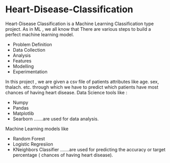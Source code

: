 # Heart-Disease-Classification
Heart-Disease Classification is a Machine Learning Classification type project.
As in ML , we all know that There are various steps to build a perfect machine learning model.  
  * Problem Definition
  * Data Collection
  * Analysis
  * Features
  * Modelling 
  * Experimentation
  
In this project , we are given a csv file of patients attributes like age. sex, thalach. etc.  through which we have to predict which patients have most chances of having heart disease.
Data Science tools like :
   * Numpy
   * Pandas 
   * Matplotlib 
   * Searborn 
   .......are used for data analysis.
   
Machine Learning models like
   * Random Forest
   * Logistic Regresiion
   * KNeighbors Classifier
   .......are used for predicting the accuracy or target percentage ( chances of having heart disease).
